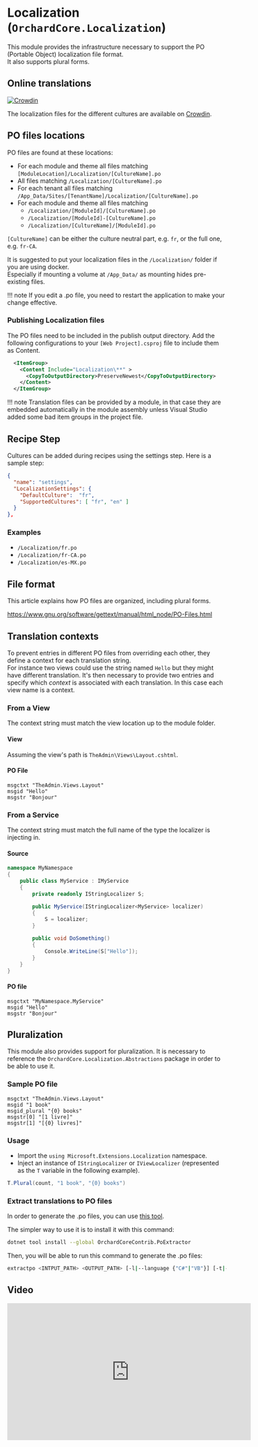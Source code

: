 # Localization (`OrchardCore.Localization`)

This module provides the infrastructure necessary to support the PO (Portable Object) localization file format.  
It also supports plural forms.

## Online translations

[![Crowdin](https://badges.crowdin.net/orchard-core/localized.svg)](https://crowdin.com/project/orchard-core)

The localization files for the different cultures are available on [Crowdin](https://crowdin.com/project/orchard-core).

## PO files locations

PO files are found at these locations:

- For each module and theme all files matching `[ModuleLocation]/Localization/[CultureName].po`
- All files matching `/Localization/[CultureName].po`
- For each tenant all files matching `/App_Data/Sites/[TenantName]/Localization/[CultureName].po`
- For each module and theme all files matching  
  - `/Localization/[ModuleId]/[CultureName].po`
  - `/Localization/[ModuleId]-[CultureName].po`
  - `/Localization/[CultureName]/[ModuleId].po`

`[CultureName]` can be either the culture neutral part, e.g. `fr`, or the full one, e.g. `fr-CA`.

It is suggested to put your localization files in the `/Localization/` folder if you are using docker.  
Especially if mounting a volume at `/App_Data/` as mounting hides pre-existing files.

!!! note
    If you edit a .po file, you need to restart the application to make your change effective.

### Publishing Localization files

The PO files need to be included in the publish output directory.
Add the following configurations to your `[Web Project].csproj` file to include them as Content.

```xml
  <ItemGroup>
    <Content Include="Localization\**" >
      <CopyToOutputDirectory>PreserveNewest</CopyToOutputDirectory>
    </Content>
  </ItemGroup>
```

!!! note
    Translation files can be provided by a module, in that case they are embedded automatically in the module assembly unless Visual Studio added some bad item groups in the project file.

## Recipe Step

Cultures can be added during recipes using the settings step. Here is a sample step:

```json
{
  "name": "settings",
  "LocalizationSettings": {
    "DefaultCulture":  "fr",
    "SupportedCultures": [ "fr", "en" ]
  }
},
```

### Examples

- `/Localization/fr.po`
- `/Localization/fr-CA.po`
- `/Localization/es-MX.po`

## File format

This article explains how PO files are organized, including plural forms.

<https://www.gnu.org/software/gettext/manual/html_node/PO-Files.html>

## Translation contexts

To prevent entries in different PO files from overriding each other, they define a context for each translation string.  
For instance two views could use the string named `Hello` but they might have different translation. It's then necessary to
provide two entries and specify which _context_ is associated with each translation. In this case each view name is a context.

### From a View

The context string must match the view location up to the module folder.

#### View

Assuming the view's path is `TheAdmin\Views\Layout.cshtml`.

#### PO File

```
msgctxt "TheAdmin.Views.Layout"
msgid "Hello"
msgstr "Bonjour"
```

### From a Service

The context string must match the full name of the type the localizer is injecting in.

#### Source

```csharp
namespace MyNamespace
{
    public class MyService : IMyService
    {
        private readonly IStringLocalizer S;

        public MyService(IStringLocalizer<MyService> localizer)
        {
            S = localizer;
        }

        public void DoSomething()
        {
            Console.WriteLine(S["Hello"]);
        }
    }
}
```

#### PO file

```
msgctxt "MyNamespace.MyService"
msgid "Hello"
msgstr "Bonjour"
```

## Pluralization

This module also provides support for pluralization.
It is necessary to reference the `OrchardCore.Localization.Abstractions` package in order to be able to use it.

### Sample PO file

```
msgctxt "TheAdmin.Views.Layout"
msgid "1 book"
msgid_plural "{0} books"
msgstr[0] "[1 livre]"
msgstr[1] "[{0} livres]"
```

### Usage

- Import the `using Microsoft.Extensions.Localization` namespace.
- Inject an instance of `IStringLocalizer` or `IViewLocalizer` (represented as the `T` variable in the following example).

```csharp
T.Plural(count, "1 book", "{0} books")
```

### Extract translations to PO files

In order to generate the .po files, you can use [this tool](https://github.com/OrchardCoreContrib/OrchardCoreContrib.PoExtractor).

The simpler way to use it is to install it with this command:

```bash
dotnet tool install --global OrchardCoreContrib.PoExtractor
```

Then, you will be able to run this command to generate the .po files:

``` bash
extractpo <INTPUT_PATH> <OUTPUT_PATH> [-l|--language {"C#"|"VB"}] [-t|--template {"razor"|"liquid"}]
```

## Video

<iframe width="560" height="315" src="https://www.youtube-nocookie.com/embed/cwKa1OA48-4" title="YouTube video player" frameborder="0" allow="accelerometer; autoplay; clipboard-write; encrypted-media; gyroscope; picture-in-picture" allowfullscreen></iframe>
